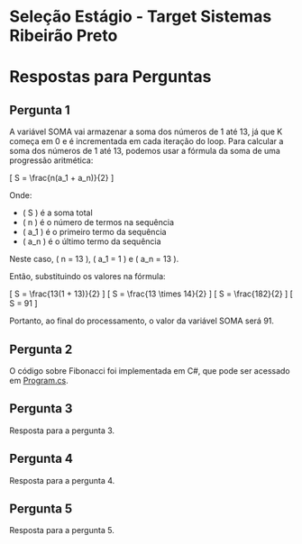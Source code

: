 # Seleção Estágio - Target Sistemas Ribeirão Preto

# Respostas para Perguntas

## Pergunta 1

A variável SOMA vai armazenar a soma dos números de 1 até 13, já que K começa em 0 e é incrementada em cada iteração do loop. Para calcular a soma dos números de 1 até 13, podemos usar a fórmula da soma de uma progressão aritmética:

\[ S = \frac{n(a_1 + a_n)}{2} \]

Onde:
- \( S \) é a soma total
- \( n \) é o número de termos na sequência
- \( a_1 \) é o primeiro termo da sequência
- \( a_n \) é o último termo da sequência

Neste caso, \( n = 13 \), \( a_1 = 1 \) e \( a_n = 13 \).

Então, substituindo os valores na fórmula:

\[ S = \frac{13(1 + 13)}{2} \]
\[ S = \frac{13 \times 14}{2} \]
\[ S = \frac{182}{2} \]
\[ S = 91 \]

Portanto, ao final do processamento, o valor da variável SOMA será 91.

## Pergunta 2

O código sobre Fibonacci foi implementada em C#, que pode ser acessado em [Program.cs](codes/Fibonacci/Program.cs).

## Pergunta 3

Resposta para a pergunta 3.

## Pergunta 4

Resposta para a pergunta 4.

## Pergunta 5

Resposta para a pergunta 5.